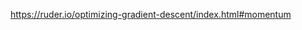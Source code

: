 

<!--
 * @version:
 * @Author:  StevenJokess https://github.com/StevenJokess
 * @Date: 2020-11-08 17:35:44
 * @LastEditors:  StevenJokess https://github.com/StevenJokess
 * @LastEditTime: 2020-11-08 17:35:48
 * @Description:
 * @TODO::
 * @Reference:
-->
https://ruder.io/optimizing-gradient-descent/index.html#momentum
